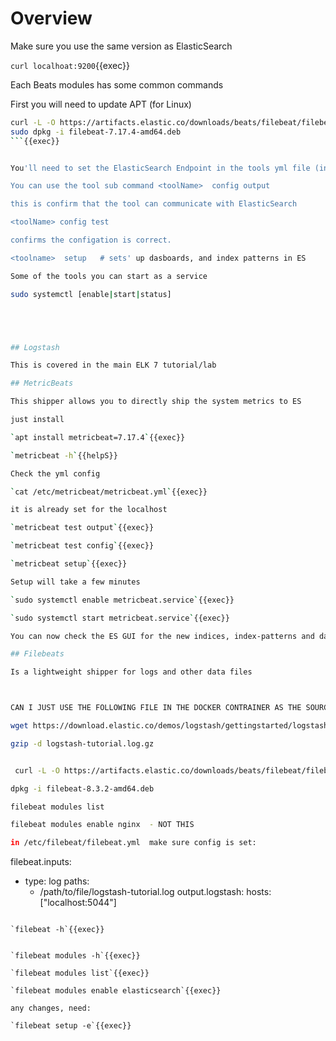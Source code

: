 # Overview

Make sure you use the same version as ElasticSearch

`curl localhoat:9200`{{exec}}

Each Beats modules has some common commands

First you will need to update APT (for Linux)

```bash
curl -L -O https://artifacts.elastic.co/downloads/beats/filebeat/filebeat-7.17.4-amd64.deb
sudo dpkg -i filebeat-7.17.4-amd64.deb
```{{exec}}


You'll need to set the ElasticSearch Endpoint in the tools yml file (in this lab, they are all localhost, wish is preconfigure)

You can use the tool sub command <toolName>  config output

this is confirm that the tool can communicate with ElasticSearch

<toolName> config test

confirms the configation is correct.

<toolname>  setup   # sets' up dasboards, and index patterns in ES

Some of the tools you can start as a service

sudo systemctl [enable|start|status] 





## Logstash

This is covered in the main ELK 7 tutorial/lab

## MetricBeats

This shipper allows you to directly ship the system metrics to ES

just install

`apt install metricbeat=7.17.4`{{exec}}

`metricbeat -h`{{helpS}}

Check the yml config

`cat /etc/metricbeat/metricbeat.yml`{{exec}}

it is already set for the localhost

`metricbeat test output`{{exec}}

`metricbeat test config`{{exec}}

`metricbeat setup`{{exec}}  

Setup will take a few minutes

`sudo systemctl enable metricbeat.service`{{exec}}

`sudo systemctl start metricbeat.service`{{exec}}

You can now check the ES GUI for the new indices, index-patterns and dashboards.

## Filebeats

Is a lightweight shipper for logs and other data files



CAN I JUST USE THE FOLLOWING FILE IN THE DOCKER CONTRAINER AS THE SOURCE FILE?

wget https://download.elastic.co/demos/logstash/gettingstarted/logstash-tutorial.log.gz

gzip -d logstash-tutorial.log.gz


 curl -L -O https://artifacts.elastic.co/downloads/beats/filebeat/filebeat-8.3.2-amd64.deb

dpkg -i filebeat-8.3.2-amd64.deb

filebeat modules list

filebeat modules enable nginx  - NOT THIS

in /etc/filebeat/filebeat.yml  make sure config is set:

```
filebeat.inputs:
- type: log
  paths:
    - /path/to/file/logstash-tutorial.log 
output.logstash:
  hosts: ["localhost:5044"]
```

`filebeat -h`{{exec}}


`filebeat modules -h`{{exec}}

`filebeat modules list`{{exec}}

`filebeat modules enable elasticsearch`{{exec}}

any changes, need:

`filebeat setup -e`{{exec}}





